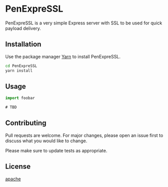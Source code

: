 # PenExpreSSL 

PenExpreSSL is a very simple Express server with SSL to be used for quick payload delivery.

## Installation

Use the package manager [Yarn](https://google.ch/) to install PenExpreSSL.

```bash
cd PenExpreSSL
yarn install
```

## Usage

```javascript
import foobar

# TBD
```

## Contributing

Pull requests are welcome. For major changes, please open an issue first
to discuss what you would like to change.

Please make sure to update tests as appropriate.

## License

[apache](https://choosealicense.com/licenses/apache/)